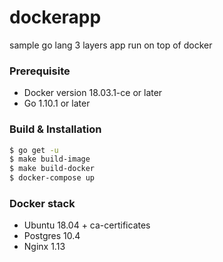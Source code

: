 # dockerapp

sample go lang 3 layers app run on top of docker

### Prerequisite
- Docker version 18.03.1-ce or later
- Go 1.10.1 or later

### Build & Installation
```sh
$ go get -u
$ make build-image
$ make build-docker
$ docker-compose up
```

### Docker stack
- Ubuntu 18.04 + ca-certificates
- Postgres 10.4
- Nginx 1.13